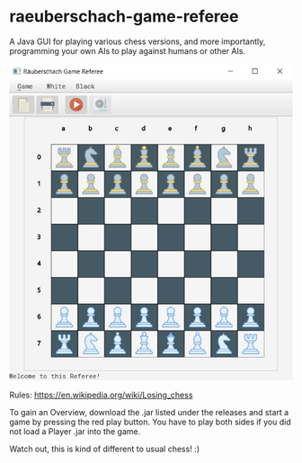# raeuberschach-game-referee

A Java GUI for playing various chess versions, and more importantly, programming your own AIs to play against humans or other AIs.

![Screenshot of the Chess GUI](./res/screenshots/overview.png)

Rules: https://en.wikipedia.org/wiki/Losing_chess

To gain an Overview, download the .jar listed under the releases and start a game by pressing the red play button.
You have to play both sides if you did not load a Player .jar into the game.

Watch out, this is kind of different to usual chess! :)
